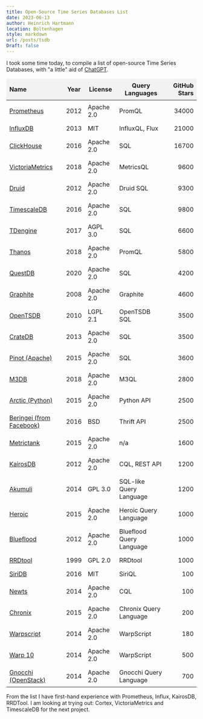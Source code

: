 ```yaml
---
title: Open-Source Time Series Databases List
date: 2023-06-13
author: Heinrich Hartmann
location: Boltenhagen
style: markdown
url: /posts/tsdb
Draft: false
---
```


<script>
window.addEventListener('DOMContentLoaded', function() {
  var tables = document.querySelectorAll('table');

  tables.forEach(function(table) {
    var headers = table.querySelectorAll('th');
    headers.forEach(function(header, index) {
      header.style.cursor = 'pointer';
      header.addEventListener('click', function() {
        sortTable(table, index);
      });
    });
  });

  var sortOrder = 1;
  function sortTable(table, columnIndex) {
    var rows = Array.from(table.rows).slice(1); // Exclude the header row
    var shouldSwitch = true; // Initial value to trigger sorting

    rows.sort(function(a, b) {
      var x = a.cells[columnIndex].innerHTML.trim();
      var y = b.cells[columnIndex].innerHTML.trim();

      var xNumber = parseFloat(x);
      var yNumber = parseFloat(y);

      if (!isNaN(xNumber) && !isNaN(yNumber)) {
        return (xNumber - yNumber) * sortOrder;
      } else {
        return (x.toLowerCase().localeCompare(y.toLowerCase())) * sortOrder;
      }
    });

    rows.forEach(function(row) {
      table.appendChild(row);
    });

    // Reverse the sorting order for next click
    if (shouldSwitch) {
      sortOrder *= -1;
    }
  }
});
</script>


<style>
main {
  width: 52em !important;
}
table {
  border-collapse: collapse;
  border-width: 0px !important;
}

table th {
  background-color: #f2f2f2;
  border-width: 0px !important;
}

table td,
table tr,
table th {
  padding: 8px;
  border-width: 0px !important;
}
</style>

I took some time today, to compile a list of open-source Time Series Databases,
with "a little" aid of [ChatGPT](https://chat.openai.com/share/3e0e187b-05f9-44fe-a9db-bf09c015b6cc).

<!-- TABLE_START -->
| Name | Year | License | Query Languages | GitHub Stars |
| :---|---|---|---|---: |
| [Prometheus](https://github.com/prometheus/prometheus) | 2012 | Apache 2.0 | PromQL | 34000 |
| [InfluxDB](https://github.com/influxdata/influxdb) | 2013 | MIT | InfluxQL, Flux | 21000 |
| [ClickHouse](https://github.com/ClickHouse/ClickHouse) | 2016 | Apache 2.0 | SQL | 16700 |
| [VictoriaMetrics](https://github.com/VictoriaMetrics/VictoriaMetrics) | 2018 | Apache 2.0 | MetricsQL | 9600 |
| [Druid](https://github.com/apache/druid) | 2012 | Apache 2.0 | Druid SQL | 9300 |
| [TimescaleDB](https://github.com/timescale/timescaledb) | 2016 | Apache 2.0 | SQL | 9800 |
| [TDengine](https://github.com/taosdata/TDengine) | 2017 | AGPL 3.0 | SQL | 6600 |
| [Thanos](https://github.com/thanos-io/thanos) | 2018 | Apache 2.0 | PromQL | 5800 |
| [QuestDB](https://github.com/questdb/questdb) | 2020 | Apache 2.0 | SQL | 4200 |
| [Graphite](https://github.com/graphite-project/graphite-web) | 2008 | Apache 2.0 | Graphite | 4600 |
| [OpenTSDB](https://github.com/OpenTSDB/opentsdb) | 2010 | LGPL 2.1 | OpenTSDB SQL | 3500 |
| [CrateDB](https://github.com/crate/crate) | 2013 | Apache 2.0 | SQL | 3500 |
| [Pinot (Apache)](https://github.com/apache/incubator-pinot) | 2015 | Apache 2.0 | SQL | 3600 |
| [M3DB](https://github.com/m3db/m3) | 2018 | Apache 2.0 | M3QL | 2800 |
| [Arctic (Python)](https://github.com/man-group/arctic) | 2015 | Apache 2.0 | Python API | 2500 |
| [Beringei (from Facebook)](https://github.com/facebookarchive/beringei) | 2016 | BSD | Thrift API | 2500 |
| [Metrictank](https://github.com/grafana/metrictank) | 2015 | Apache 2.0 | n/a | 1600 |
| [KairosDB](https://github.com/kairosdb/kairosdb) | 2012 | Apache 2.0 | CQL, REST API | 1200 |
| [Akumuli](https://github.com/akumuli/Akumuli) | 2014 | GPL 3.0 | SQL-like Query Language | 1200 |
| [Heroic](https://github.com/spotify/heroic) | 2015 | Apache 2.0 | Heroic Query Language | 1000 |
| [Blueflood](https://github.com/rackerlabs/blueflood) | 2012 | Apache 2.0 | Blueflood Query Language | 1000 |
| [RRDtool](https://github.com/oetiker/rrdtool-1.x) | 1999 | GPL 2.0 | RRDtool | 1000 |
| [SiriDB](https://github.com/SiriDB/siridb-server) | 2016 | MIT | SiriQL | 100 |
| [Newts](https://github.com/OpenNMS/newts) | 2014 | Apache 2.0 | CQL | 100 |
| [Chronix](https://github.com/ChronixDB/chronix.server) | 2015 | Apache 2.0 | Chronix Query Language | 200 |
| [Warpscript](https://github.com/senx/warp10-platform) | 2014 | Apache 2.0 | WarpScript | 180 |
| [Warp 10](https://github.com/senx/warp10-platform) | 2014 | Apache 2.0 | WarpScript | 500 |
| [Gnocchi (OpenStack)](https://github.com/gnocchixyz/gnocchi) | 2014 | Apache 2.0 | Gnocchi Query Language | 700 |
<!-- TABLE_END -->

From the list I have first-hand experience with Prometheus, Influx, KairosDB, RRDTool.
I am looking at trying out: Cortex, VictoriaMetrics and TimescaleDB for the next project.
